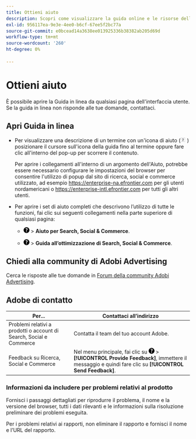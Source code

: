 ```yaml
---
title: Ottieni aiuto
description: Scopri come visualizzare la guida online e le risorse della community e come ottenere supporto tecnico.
exl-id: 956117ea-9e3e-4ee0-b6cf-67ee5f2bc77a
source-git-commit: e0bcead14a3638ee013925336b38382ab205d69d
workflow-type: tm+mt
source-wordcount: '260'
ht-degree: 0%

---
```


# Ottieni aiuto

È possibile aprire la Guida in linea da qualsiasi pagina dell&#39;interfaccia utente. Se la guida in linea non risponde alle tue domande, contattaci.

## Apri Guida in linea

* Per visualizzare una descrizione di un termine con un&#39;icona di aiuto (![Icona Aiuto](/help/search-social-commerce/assets/help-field.png "Icona Aiuto") ) posizionare il cursore sull&#39;icona della guida fino al termine oppure fare clic all&#39;interno del pop-up per scorrere il contenuto.

  Per aprire i collegamenti all&#39;interno di un argomento dell&#39;Aiuto, potrebbe essere necessario configurare le impostazioni del browser per consentire l&#39;utilizzo di popup dal sito di ricerca, social e commerce utilizzato, ad esempio https://enterprise-na.efrontier.com per gli utenti nordamericani o https://enterprise-intl.efrontier.com per tutti gli altri utenti.

* Per aprire i set di aiuto completi che descrivono l’utilizzo di tutte le funzioni, fai clic sui seguenti collegamenti nella parte superiore di qualsiasi pagina:

   * ![Aiuto](/help/search-social-commerce/assets/help-main-menu.png "Aiuto") > **Aiuto per Search, Social &amp; Commerce**.

   * ![Aiuto](/help/search-social-commerce/assets/help-main-menu.png "Aiuto") > **Guida all’ottimizzazione di Search, Social &amp; Commerce**.

## Chiedi alla community di Adobi Advertising

Cerca le risposte alle tue domande in [Forum della community Adobi Advertising](https://experienceleaguecommunities.adobe.com/t5/adobe-advertising-cloud/ct-p/adobe-advertising-cloud-community).

## Adobe di contatto

| Per... | Contattaci all’indirizzo |
| ---- | ---- |
| Problemi relativi a prodotti o account di Search, Social e Commerce | Contatta il team del tuo account Adobe. |
| Feedback su Ricerca, Social e Commerce | Nel menu principale, fai clic su ![Aiuto](/help/search-social-commerce/assets/help-main-menu.png "Aiuto") > **[!UICONTROL Provide Feedback]**, immettere il messaggio e quindi fare clic su **[!UICONTROL Send Feedback]**. |

### Informazioni da includere per problemi relativi al prodotto

Fornisci i passaggi dettagliati per riprodurre il problema, il nome e la versione del browser, tutti i dati rilevanti e le informazioni sulla risoluzione preliminare dei problemi eseguita.

Per i problemi relativi ai rapporti, non eliminare il rapporto e fornisci il nome e l’URL del rapporto.
